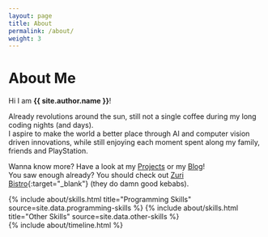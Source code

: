 ```yaml
---
layout: page
title: About
permalink: /about/
weight: 3
---
```


# **About Me**

Hi I am **{{ site.author.name }}**!
<br>

<script src ="{{site.url}}/js/calculateAge.js"></script>

Already <script> document.write(calculateAge(1998, 06, 18)) </script> revolutions around the sun, still not a single coffee during my long coding nights (and days). <br>
I aspire to make the world a better place through AI and computer vision driven innovations, while still enjoying each moment spent along my family, friends and PlayStation.

Wanna know more? Have a look at my [Projects](/projects) or my [Blog](/blog)! <br>
You saw enough already? You should check out [Zuri Bistro](https://www.zueribistro.ch){:target="_blank"} (they do damn good kebabs).


<div class="row">
{% include about/skills.html title="Programming Skills" source=site.data.programming-skills %}
{% include about/skills.html title="Other Skills" source=site.data.other-skills %}
</div>

<div class="row">
{% include about/timeline.html %}
</div>
